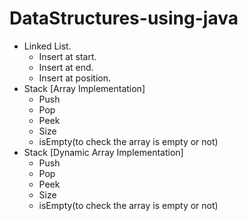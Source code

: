 # DataStructures-using-java

* Linked List.
  * Insert at start.
  * Insert at end.
  * Insert at position.
* Stack [Array Implementation]
  * Push
  * Pop
  * Peek
  * Size
  * isEmpty(to check the array is empty or not)
* Stack [Dynamic Array Implementation]
  * Push
  * Pop
  * Peek
  * Size
  * isEmpty(to check the array is empty or not)
